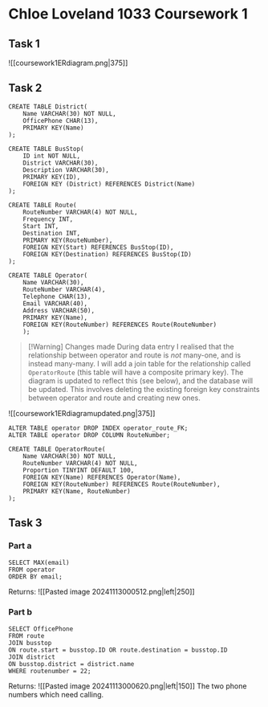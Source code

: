 # Chloe Loveland 1033 Coursework 1

## Task 1
![[coursework1ERdiagram.png|375]]

## Task 2
```
CREATE TABLE District(
	Name VARCHAR(30) NOT NULL,
	OfficePhone CHAR(13),
	PRIMARY KEY(Name)
);
```

```
CREATE TABLE BusStop(
	ID int NOT NULL,
	District VARCHAR(30),
	Description VARCHAR(30),
	PRIMARY KEY(ID),
	FOREIGN KEY (District) REFERENCES District(Name)
);
```

```
CREATE TABLE Route(
	RouteNumber VARCHAR(4) NOT NULL,
	Frequency INT,
	Start INT,
	Destination INT,
	PRIMARY KEY(RouteNumber),
	FOREIGN KEY(Start) REFERENCES BusStop(ID),
	FOREIGN KEY(Destination) REFERENCES BusStop(ID)
);
```

```
CREATE TABLE Operator(
	Name VARCHAR(30),
	RouteNumber VARCHAR(4),
	Telephone CHAR(13),
	Email VARCHAR(40),
	Address VARCHAR(50),
	PRIMARY KEY(Name),
	FOREIGN KEY(RouteNumber) REFERENCES Route(RouteNumber)
	);
```

> [!Warning] Changes made
> During data entry I realised that the relationship between operator and route is *not* many-one, and is instead many-many. I will add a join table for the relationship called `OperatorRoute` (this table will have a composite primary key). The diagram is updated to reflect this (see below), and the database will be updated.
> This involves deleting the existing foreign key constraints between operator and route and creating new ones.

![[coursework1ERdiagramupdated.png|375]]

```
ALTER TABLE operator DROP INDEX operator_route_FK;
ALTER TABLE operator DROP COLUMN RouteNumber;
```

```
CREATE TABLE OperatorRoute(
	Name VARCHAR(30) NOT NULL,
	RouteNumber VARCHAR(4) NOT NULL,
	Proportion TINYINT DEFAULT 100,
	FOREIGN KEY(Name) REFERENCES Operator(Name),
	FOREIGN KEY(RouteNumber) REFERENCES Route(RouteNumber),
	PRIMARY KEY(Name, RouteNumber)
);
```

## Task 3
### Part a
```
SELECT MAX(email)
FROM operator
ORDER BY email;
```
Returns:
![[Pasted image 20241113000512.png|left|250]]

### Part b
```
SELECT OfficePhone
FROM route 
JOIN busstop 
ON route.start = busstop.ID OR route.destination = busstop.ID 
JOIN district
ON busstop.district = district.name
WHERE routenumber = 22;
```

Returns:
![[Pasted image 20241113000620.png|left|150]]
The two phone numbers which need calling.